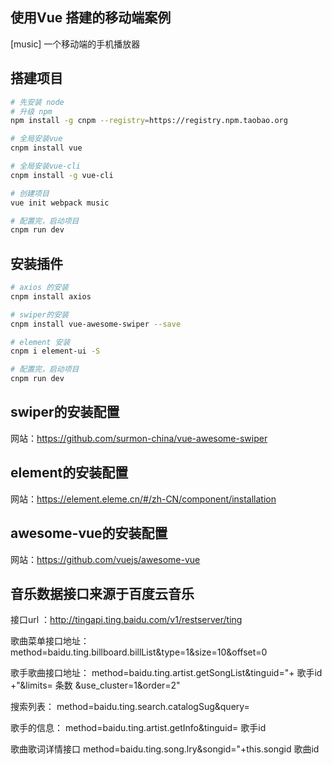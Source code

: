 ## 使用Vue 搭建的移动端案例
[music] 一个移动端的手机播放器


## 搭建项目
``` bash
# 先安装 node
# 升级 npm
npm install -g cnpm --registry=https://registry.npm.taobao.org

# 全局安装vue
cnpm install vue

# 全局安装vue-cli
cnpm install -g vue-cli

# 创建项目
vue init webpack music

# 配置完，启动项目
cnpm run dev
```

## 安装插件

``` bash
# axios 的安装
cnpm install axios

# swiper的安装
cnpm install vue-awesome-swiper --save

# element 安装
cnpm i element-ui -S

# 配置完，启动项目
cnpm run dev
```
## swiper的安装配置
网站：https://github.com/surmon-china/vue-awesome-swiper

## element的安装配置
网站：https://element.eleme.cn/#/zh-CN/component/installation

## awesome-vue的安装配置
网站：https://github.com/vuejs/awesome-vue


## 音乐数据接口来源于百度云音乐
 接口url ：http://tingapi.ting.baidu.com/v1/restserver/ting
	
 歌曲菜单接口地址：
 method=baidu.ting.billboard.billList&type=1&size=10&offset=0
 
 歌手歌曲接口地址：
 method=baidu.ting.artist.getSongList&tinguid="+ 歌手id +"&limits= 条数 &use_cluster=1&order=2"
 
 搜索列表：
 method=baidu.ting.search.catalogSug&query=
 
 歌手的信息：
 method=baidu.ting.artist.getInfo&tinguid= 歌手id
 
 歌曲歌词详情接口
method=baidu.ting.song.lry&songid="+this.songid 歌曲id


